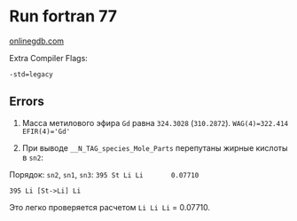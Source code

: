 # Run fortran 77

[onlinegdb.com](https://onlinegdb.com/online_fortran_compiler)

Extra Compiler Flags:

`-std=legacy`

## Errors

1. Масса метилового эфира `Gd` равна `324.3028` (`310.2872`).
   `WAG(4)=322.414`
   `EFIR(4)='Gd'`

2. При выводе `__N_TAG_species_Mole_Parts` перепутаны жирные кислоты в `sn2`:

Порядок: `sn2`, `sn1`, `sn3`:
`395 St Li Li       0.07710`

`395 Li [St->Li] Li`

Это легко проверяется расчетом `Li Li Li` = 0.07710.
